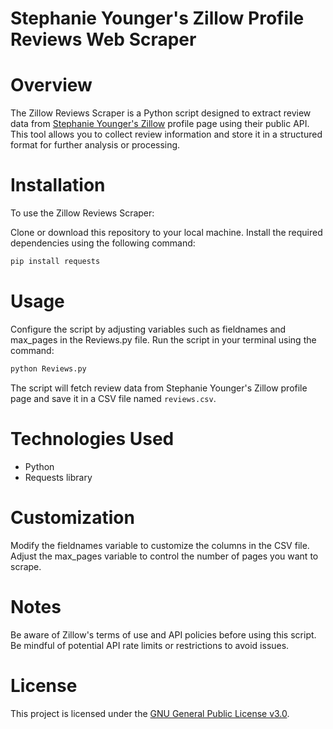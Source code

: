 # **Stephanie Younger's Zillow Profile Reviews Web Scraper** 
# **Overview**
The Zillow Reviews Scraper is a Python script designed to extract review data from [Stephanie Younger's Zillow](https://www.zillow.com/profile/Stephanie-Younger-CA/) profile page using their public API. This tool allows you to collect review information and store it in a structured format for further analysis or processing.

# **Installation**
To use the Zillow Reviews Scraper:

Clone or download this repository to your local machine.
Install the required dependencies using the following command:
```bash
pip install requests
```
# **Usage**
Configure the script by adjusting variables such as fieldnames and max_pages in the Reviews.py file.
Run the script in your terminal using the command:
```bash
python Reviews.py
```
The script will fetch review data from Stephanie Younger's Zillow profile page and save it in a CSV file named ```reviews.csv```.

# **Technologies Used**
- Python
- Requests library
  
# **Customization**
Modify the fieldnames variable to customize the columns in the CSV file.
Adjust the max_pages variable to control the number of pages you want to scrape.

# **Notes**
Be aware of Zillow's terms of use and API policies before using this script.
Be mindful of potential API rate limits or restrictions to avoid issues.

# **License**
This project is licensed under the [GNU General Public License v3.0](License). 
